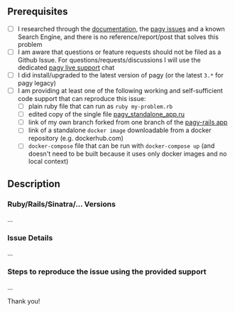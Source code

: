<!-- WARNING: ISSUES NOT FOLLOWING THIS TEMPLATE MAY GET CLOSED AND DELETED -->

<!-- Check what applies [x] -->

## Prerequisites

- [ ] I researched through the [documentation](https://ddnexus.github.io/pagy/), the [pagy issues](https://github.com/ddnexus/pagy/issues) and a known Search Engine, and there is no reference/report/post that solves this problem
- [ ] I am aware that questions or feature requests should not be filed as a Github Issue. For questions/requests/discussions I will use the dedicated [pagy live support](https://gitter.im/ruby-pagy/Lobby) chat
- [ ] I did install/upgraded to the latest version of pagy (or the latest `3.*` for pagy legacy)
- [ ] I am providing at least one of the following working and self-sufficient code support that can reproduce this issue:
   - [ ] plain ruby file that can run as `ruby my-problem.rb`
   - [ ] edited copy of the single file [pagy_standalone_app.ru](https://github.com/ddnexus/pagy/blob/master/apps/pagy_standalone_app.ru)
   - [ ] link of my own branch forked from one branch of the [pagy-rails app](https://github.com/benkoshy/pagy-rails)
   - [ ] link of a standalone `docker image` downloadable from a docker repository (e.g. dockerhub.com)
   - [ ] `docker-compose` file that can be run with `docker-compose up` (and doesn't need to be built because it uses only docker images and no local context)

<!-- IMPORTANT: repositories of your own apps are not an acceptable support unless satisfy one of the points above. -->

## Description

### Ruby/Rails/Sinatra/... Versions

...

### Issue Details

...

### Steps to reproduce the issue using the provided support

...

Thank you!

